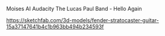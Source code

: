 Moises AI
Audacity
The Lucas Paul Band - Hello Again

https://sketchfab.com/3d-models/fender-stratocaster-guitar-15a37147641b4c1b963bb494b234593f